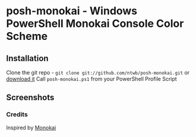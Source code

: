 # posh-monokai - Windows PowerShell Monokai Console Color Scheme

## Installation
Clone the git repo - `git clone git://github.com/ntwb/posh-monokai.git` or [download it](https://github.com/ntwb/posh-monokai/zipball/master)
Call `posh-monokai.ps1` from your PowerShell Profile Script

## Screenshots

### Credits
Inspired by [Monokai]( http://www.monokai.nl/blog/2006/07/15/textmate-color-theme/)
